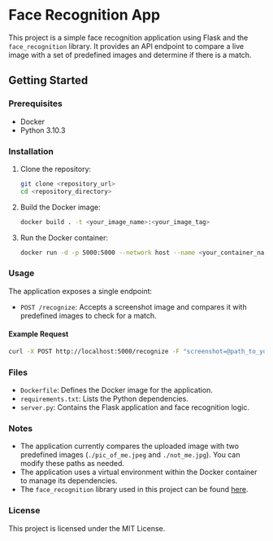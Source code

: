 # Face Recognition App

This project is a simple face recognition application using Flask and the `face_recognition` library. It provides an API endpoint to compare a live image with a set of predefined images and determine if there is a match.

## Getting Started

### Prerequisites

- Docker
- Python 3.10.3

### Installation

1. Clone the repository:

   ```sh
   git clone <repository_url>
   cd <repository_directory>
   ```

2. Build the Docker image:

   ```sh
   docker build . -t <your_image_name>:<your_image_tag>
   ```

3. Run the Docker container:
   ```sh
   docker run -d -p 5000:5000 --network host --name <your_container_name> <your_image_name>:<your_image_tag>
   ```

### Usage

The application exposes a single endpoint:

- `POST /recognize`: Accepts a screenshot image and compares it with predefined images to check for a match.

#### Example Request

```sh
curl -X POST http://localhost:5000/recognize -F "screenshot=@path_to_your_image.jpg"
```

### Files

- `Dockerfile`: Defines the Docker image for the application.
- `requirements.txt`: Lists the Python dependencies.
- `server.py`: Contains the Flask application and face recognition logic.

### Notes

- The application currently compares the uploaded image with two predefined images (`./pic_of_me.jpeg` and `./not_me.jpg`). You can modify these paths as needed.
- The application uses a virtual environment within the Docker container to manage its dependencies.
- The `face_recognition` library used in this project can be found [here](https://pypi.org/project/face-recognition/).

### License

This project is licensed under the MIT License.
